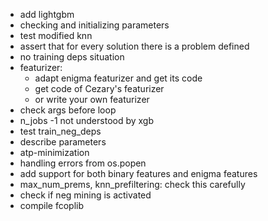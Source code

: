 - add lightgbm
- checking and initializing parameters
- test modified knn
- assert that for every solution there is a problem defined
- no training deps situation
- featurizer:
	- adapt enigma featurizer and get its code
	- get code of Cezary's featurizer
	- or write your own featurizer
- check args before loop
- n_jobs -1 not understood by xgb
- test train_neg_deps
- describe parameters
- atp-minimization
- handling errors from os.popen
- add support for both binary features and enigma features
- max_num_prems, knn_prefiltering: check this carefully
- check if neg mining is activated
- compile fcoplib
